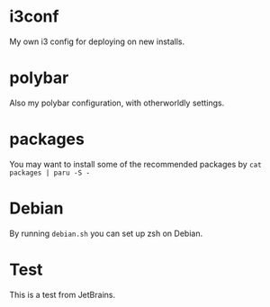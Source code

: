 # i3conf
My own i3 config for deploying on new installs.

# polybar
Also my polybar configuration, with otherworldly settings.

# packages
You may want to install some of the recommended packages by `cat packages | paru -S -`

# Debian
By running `debian.sh` you can set up zsh on Debian.

# Test
This is a test from JetBrains.